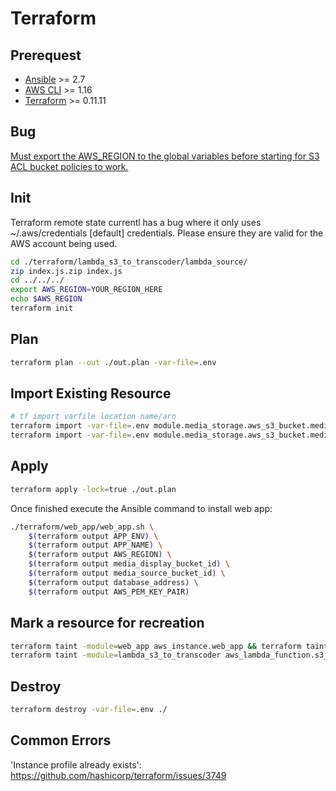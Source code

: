 # Terraform

## Prerequest
- [Ansible](https://www.ansible.com/) >= 2.7
- [AWS CLI](https://aws.amazon.com/cli/) >= 1.16
- [Terraform](./terraform/install.sh) >= 0.11.11

## Bug

[Must export the AWS_REGION to the global variables before starting for S3 ACL bucket policies to work.](https://github.com/terraform-providers/terraform-provider-aws/issues/8560)

## Init

Terraform remote state currentl has a bug where it only uses ~/.aws/credentials \[default\] credentials. Please ensure they are valid for the AWS account being used.

```bash
cd ./terraform/lambda_s3_to_transcoder/lambda_source/
zip index.js.zip index.js
cd ../../../
export AWS_REGION=YOUR_REGION_HERE
echo $AWS_REGION
terraform init
```

## Plan

```bash
terraform plan --out ./out.plan -var-file=.env
```

## Import Existing Resource

```bash
# tf import varfile location name/arn
terraform import -var-file=.env module.media_storage.aws_s3_bucket.media_display media-display-dev
terraform import -var-file=.env module.media_storage.aws_s3_bucket.media_source media-source-dev
```

## Apply

```bash
terraform apply -lock=true ./out.plan
```

Once finished execute the Ansible command to install web app:

```bash
./terraform/web_app/web_app.sh \
    $(terraform output APP_ENV) \
    $(terraform output APP_NAME) \
    $(terraform output AWS_REGION) \
    $(terraform output media_display_bucket_id) \
    $(terraform output media_source_bucket_id) \
    $(terraform output database_address) \
    $(terraform output AWS_PEM_KEY_PAIR)
```

## Mark a resource for recreation

```bash
terraform taint -module=web_app aws_instance.web_app && terraform taint -module=web_app aws_eip.web_app
terraform taint -module=lambda_s3_to_transcoder aws_lambda_function.s3_to_transcoder
```

## Destroy

```bash
terraform destroy -var-file=.env ./
```

## Common Errors

'Instance profile already exists': https://github.com/hashicorp/terraform/issues/3749
